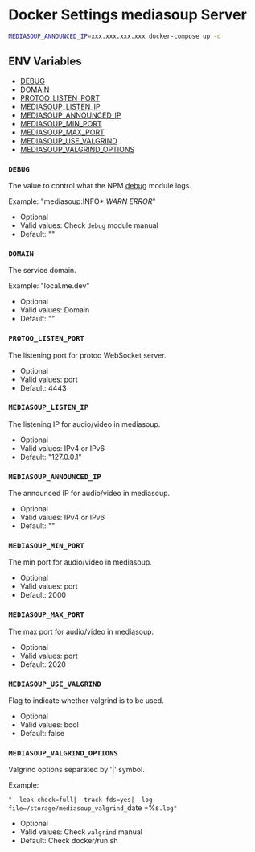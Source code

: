 # Docker Settings mediasoup Server

```bash
MEDIASOUP_ANNOUNCED_IP=xxx.xxx.xxx.xxx docker-compose up -d
```

## ENV Variables

* [DEBUG](#debug)
* [DOMAIN](#domain)
* [PROTOO_LISTEN_PORT](#protoo_listen_port)
* [MEDIASOUP_LISTEN_IP](#mediasoup_listen_ip)
* [MEDIASOUP_ANNOUNCED_IP](#mediasoup_announced_ip)
* [MEDIASOUP_MIN_PORT](#mediasoup_min_port)
* [MEDIASOUP_MAX_PORT](#mediasoup_max_port)
* [MEDIASOUP_USE_VALGRIND](#mediasoup_use_valgrind)
* [MEDIASOUP_VALGRIND_OPTIONS](#mediasoup_valgrind_options)


### `DEBUG`

The value to control what the NPM [debug](https://www.npmjs.com/package/debug) module logs.

Example: "mediasoup:INFO* *WARN* *ERROR*"

* Optional
* Valid values: Check `debug` module manual
* Default: ""

### `DOMAIN`

The service domain.

Example: "local.me.dev"

* Optional
* Valid values: Domain
* Default: ""

### `PROTOO_LISTEN_PORT`

The listening port for protoo WebSocket server.

* Optional
* Valid values: port
* Default: 4443

### `MEDIASOUP_LISTEN_IP`

The listening IP for audio/video in mediasoup.

* Optional
* Valid values: IPv4 or IPv6
* Default: "127.0.0.1"

### `MEDIASOUP_ANNOUNCED_IP`

The announced IP for audio/video in mediasoup.

* Optional
* Valid values: IPv4 or IPv6
* Default: ""

### `MEDIASOUP_MIN_PORT`

The min port for audio/video in mediasoup.

* Optional
* Valid values: port
* Default: 2000

### `MEDIASOUP_MAX_PORT`

The max port for audio/video in mediasoup.

* Optional
* Valid values: port
* Default: 2020

### `MEDIASOUP_USE_VALGRIND`

Flag to indicate whether valgrind is to be used.

* Optional
* Valid values: bool
* Default: false

### `MEDIASOUP_VALGRIND_OPTIONS`

Valgrind options separated by '|' symbol.

Example:

`"--leak-check=full|--track-fds=yes|--log-file=/storage/mediasoup_valgrind_`date +%s`.log"`

* Optional
* Valid values: Check `valgrind` manual
* Default: Check docker/run.sh
